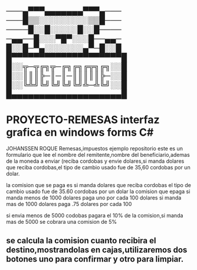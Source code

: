 

───▄▀▀▀▄▄▄▄▄▄▄▀▀▀▄───
───█▒▒░░░░░░░░░▒▒█───
────█░░█░░░░░█░░█────
─▄▄──█░░░▀█▀░░░█──▄▄─
█░░█─▀▄░░░░░░░▄▀─█░░█
█▀▀▀▀▀▀▀▀▀▀▀▀▀▀▀▀▀▀▀▀█
█░░╦─╦╔╗╦─╔╗╔╗╔╦╗╔╗░░█
█░░║║║╠─║─║─║║║║║╠─░░█
█░░╚╩╝╚╝╚╝╚╝╚╝╩─╩╚╝░░█
█▄▄▄▄▄▄▄▄▄▄▄▄▄▄▄▄▄▄▄▄█
---------------------------------------------------------------------------------------------------------------------------------------------------
# PROYECTO-REMESAS interfaz grafica en windows forms C#
JOHANSSEN ROQUE
Remesas,impuestos ejemplo repositorio
este es un formulario que lee el nombre del remitente,nombre del beneficiario,ademas de la moneda a enviar (reciba cordobas y envie dolares,si manda dolares que reciba cordobas,el tipo de cambio usado fue de 35,60 cordobas por un dolar.

la comision que se paga es si manda  dolares que reciba cordobas el tipo de cambio usado fue de 35.60 cordobas por un dolar
la comision que epaga si manda menos de 1000 dolares paga uno por cada 100 dolares si manda mas de 1000 dolares paga .75 dolares por cada 100

si envia menos de 5000 codobas pagara el 10% de la comision,si manda mas de 5000 se cobrara una comision de 5%

 se calcula la comision
 cuanto recibira el destino,mostrandolas en cajas,utilizaremos dos botones uno para confirmar y otro para limpiar.
 --------------------------------------------------------------------------------------------------------------------------------------------------
